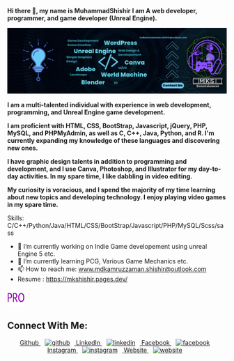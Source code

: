 **Hi there 👋, my name is MuhammadShishir** 
**I am A web developer, programmer, and game developer (Unreal Engine).** 

![I am A web developer, programmer, and game developer (Unreal Engine).](https://github.com/MuhammadShishir/MuhammadShishir/blob/main/Blue%20Geometric%20Technology%20LinkedIn%20Banner%20(1).png)

**I am a multi-talented individual with experience in web development, programming, and Unreal Engine game development.** 

**I am proficient with HTML, CSS, BootStrap, Javascript, jQuery, PHP, MySQL, and PHPMyAdmin, as well as C, C++, Java, Python, and R. I'm currently expanding my knowledge of these languages and discovering new ones.** 

**I have graphic design talents in addition to programming and development, and I use Canva, Photoshop, and Illustrator for my day-to-day activities. In my spare time, I like dabbling in video editing.** 

**My curiosity is voracious, and I spend the majority of my time learning about new topics and developing technology. I enjoy playing video games in my spare time.**

Skills: C/C++/Python/Java/HTML/CSS/BootStrap/Javascript/PHP/MySQL/Scss/sass

- 🔭 I’m currently working on Indie Game developement using unreal Engine 5 etc.
- 🌱 I’m currently learning PCG, Various Game Mechanics etc.
- 📫 How to reach me: www.mdkamruzzaman.shishir@outlook.com 
- Resume : https://mkshishir.pages.dev/


<a href='https://github.com/pricing'><img src='https://raw.githubusercontent.com/acervenky/animated-github-badges/master/assets/pro.gif' width='40' height='40'></a> 

## Connect With Me:

<p align="center">
    <a href="https://github.com/MuhammadShishir"> Github
        <img src="https://cdn.jsdelivr.net/npm/simple-icons@3.0.1/icons/github.svg" alt="github" height="40" style="margin: 0 10px;">
    </a>
    <a href="https://www.linkedin.com/in/md-kamruzzaman-shishir"> LinkedIn
        <img src="https://cdn.jsdelivr.net/npm/simple-icons@3.0.1/icons/linkedin.svg" alt="linkedin" height="40" style="margin: 0 10px;">
    </a>
    <a href="https://www.facebook.com/muhammad.shishir.75">Facebook
        <img src="https://cdn.jsdelivr.net/npm/simple-icons@3.0.1/icons/facebook.svg" alt="facebook" height="40" style="margin: 0 10px;">
    </a>
    <a href="https://www.instagram.com/m.k.shishir">Instagram
        <img src="https://cdn.jsdelivr.net/npm/simple-icons@3.0.1/icons/instagram.svg" alt="instagram" height="40" style="margin: 0 10px;">
    </a>
    <a href="https://mkshishir.pages.dev">Website
        <img src="https://cdn.jsdelivr.net/npm/simple-icons@3.0.1/icons/icloud.svg" alt="website" height="40" style="margin: 0 10px;">
    </a>
</p>
